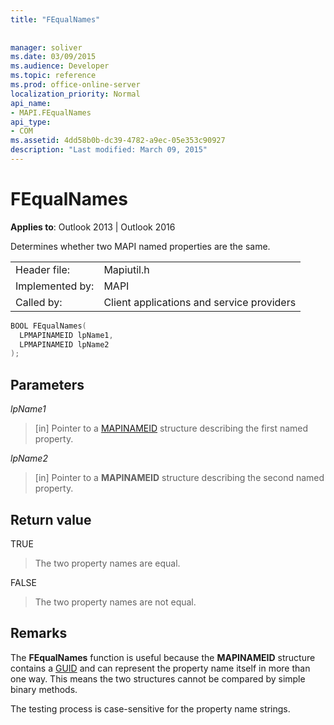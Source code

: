 ```yaml
---
title: "FEqualNames"
 
 
manager: soliver
ms.date: 03/09/2015
ms.audience: Developer
ms.topic: reference
ms.prod: office-online-server
localization_priority: Normal
api_name:
- MAPI.FEqualNames
api_type:
- COM
ms.assetid: 4dd58b0b-dc39-4782-a9ec-05e353c90927
description: "Last modified: March 09, 2015"
---
```


# FEqualNames

  
  
**Applies to**: Outlook 2013 | Outlook 2016 
  
Determines whether two MAPI named properties are the same. 
  
|||
|:-----|:-----|
|Header file:  <br/> |Mapiutil.h  <br/> |
|Implemented by:  <br/> |MAPI  <br/> |
|Called by:  <br/> |Client applications and service providers  <br/> |
   
```cpp
BOOL FEqualNames(
  LPMAPINAMEID lpName1,
  LPMAPINAMEID lpName2
);
```

## Parameters

 _lpName1_
  
> [in] Pointer to a [MAPINAMEID](mapinameid.md) structure describing the first named property. 
    
 _lpName2_
  
> [in] Pointer to a **MAPINAMEID** structure describing the second named property. 
    
## Return value

TRUE 
  
> The two property names are equal. 
    
FALSE 
  
> The two property names are not equal.
    
## Remarks

The **FEqualNames** function is useful because the **MAPINAMEID** structure contains a [GUID](guid.md) and can represent the property name itself in more than one way. This means the two structures cannot be compared by simple binary methods. 
  
The testing process is case-sensitive for the property name strings. 
  


